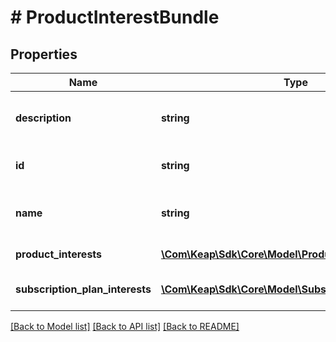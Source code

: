 # # ProductInterestBundle

## Properties

Name | Type | Description | Notes
------------ | ------------- | ------------- | -------------
**description** | **string** | Product interest bundle description | [optional]
**id** | **string** | The product interest bundle ID | [optional]
**name** | **string** | Product interest bundle name | [optional]
**product_interests** | [**\Com\Keap\Sdk\Core\Model\ProductInterest[]**](ProductInterest.md) | Product interests | [optional]
**subscription_plan_interests** | [**\Com\Keap\Sdk\Core\Model\SubscriptionPlanInterest[]**](SubscriptionPlanInterest.md) | Subscription plan interests | [optional]

[[Back to Model list]](../../README.md#models) [[Back to API list]](../../README.md#endpoints) [[Back to README]](../../README.md)
